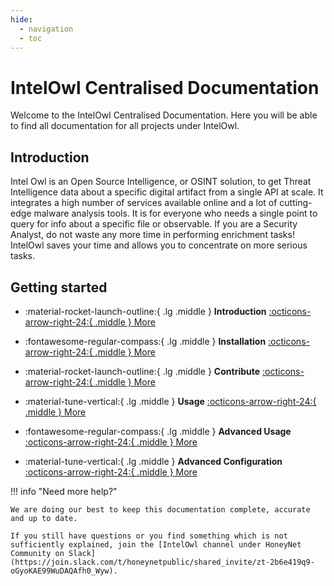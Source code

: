 ```yaml
---
hide:
  - navigation
  - toc
---
```


# IntelOwl Centralised Documentation

Welcome to the IntelOwl Centralised Documentation. Here you will be able to find all documentation for all projects under IntelOwl.

## Introduction

Intel Owl is an Open Source Intelligence, or OSINT solution, to get Threat Intelligence data about a specific digital artifact from a single API at scale. It integrates a high number of services available online and a lot of cutting-edge malware analysis tools. It is for everyone who needs a single point to query for info about a specific file or observable. If you are a Security Analyst, do not waste any more time in performing enrichment tasks! IntelOwl saves your time and allows you to concentrate on more serious tasks.

## Getting started

<div class="grid cards" markdown>

- :material-rocket-launch-outline:{ .lg .middle } **Introduction**
  [:octicons-arrow-right-24:{ .middle } More](IntelOwl/introduction.md)

- :fontawesome-regular-compass:{ .lg .middle } **Installation**
  [:octicons-arrow-right-24:{ .middle } More](IntelOwl/installation.md)

- :material-rocket-launch-outline:{ .lg .middle } **Contribute**
  [:octicons-arrow-right-24:{ .middle } More](IntelOwl/contribute.md)

- :material-tune-vertical:{ .lg .middle } **Usage**
  [:octicons-arrow-right-24:{ .middle } More](IntelOwl/usage.md)

- :fontawesome-regular-compass:{ .lg .middle } **Advanced Usage**
  [:octicons-arrow-right-24:{ .middle } More](IntelOwl/advanced_usage.md)

- :material-tune-vertical:{ .lg .middle } **Advanced Configuration**
  [:octicons-arrow-right-24:{ .middle } More](IntelOwl/advanced_configuration.md)

</div>

!!! info "Need more help?"

    We are doing our best to keep this documentation complete, accurate and up to date.

    If you still have questions or you find something which is not sufficiently explained, join the [IntelOwl channel under HoneyNet Community on Slack](https://join.slack.com/t/honeynetpublic/shared_invite/zt-2b6e419q9-oGyoKAE99WuDAQAfh0_Wyw).

</div>
<br /><br /><br />

